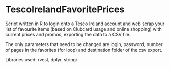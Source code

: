 # TescoIrelandFavoritePrices
Script written in R to login onto a Tesco Ireland account and web scrap your list of favourite items (based on Clubcard usage and online shopping) with current prices and promos, exporting the data to a CSV file.

The only parameters that need to be changed are login, password, number of pages in the favorites (for loop) and destination folder of the csv export.

Libraries used: rvest, dplyr, stringr
